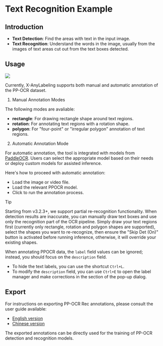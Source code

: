 # Text Recognition Example

## Introduction

- **Text Detection**: Find the areas with text in the input image.
- **Text Recognition**: Understand the words in the image, usually from the images of text areas cut out from the text boxes detected.

## Usage

![](.data/annotated_ocr_recognition.gif) 

Currently, X-AnyLabeling supports both manual and automatic annotation of the PP-OCR dataset.

1. Manual Annotation Modes

The following modes are avaliable:
- **rectangle**: For drawing rectangle shape around text regions.
- **rotation**: For annotating text regions with a rotation shape.
- **polygon**: For "four-point" or "irregular polygon" annotation of text regions.

2. Automatic Annotation Mode

For automatic annotation, the tool is integrated with models from [PaddleOCR](https://github.com/PaddlePaddle/PaddleOCR). Users can select the appropriate model based on their needs or deploy custom models for assisted inference. 

Here's how to proceed with automatic annotation:
- Load the image or video file.
- Load the relevant PPOCR model.
- Click to run the annotation process.

> [!TIP]
> Starting from v3.2.3+, we support partial re-recognition functionality. When detection results are inaccurate, you can manually draw text boxes and use only the recognition part of the OCR pipeline. Simply draw your text regions first (currently only rectangle, rotation and polygon shapes are supported), select the shapes you want to re-recognize, then ensure the "Skip Det (On)" button is activated before running inference, otherwise, it will override your existing shapes.

When annotating PPOCR data, the `label` field values can be ignored; instead, you should focus on the `description` field. 
- To hide the text labels, you can use the shortcut `Ctrl+L`. 
- To modify the `description` field, you can use `Ctrl+E` to open the label manager and make corrections in the section of the pop-up dialog.

## Export

For instructions on exporting PP-OCR Rec annotations, please consult the user guide available:
- [English version](../../../docs/en/user_guide.md)
- [Chinese version](../../../docs/zh_cn/user_guide.md)

The exported annotations can be directly used for the training of PP-OCR detection and recognition models.
